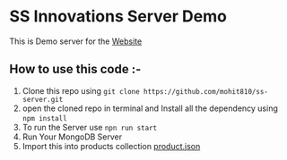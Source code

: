 # SS Innovations Server Demo

This is Demo server for the [Website](https://github.com/mohit810/ss-website)

## How to use this code :-
1) Clone this repo using `git clone https://github.com/mohit810/ss-server.git`
2) open the cloned repo in terminal and Install all the dependency using `npm install`
5) To run the Server use `npn run start`
3) Run Your MongoDB Server
4) Import this into products collection [product.json](https://github.com/mohit810/ss-server/blob/main/product.json)
